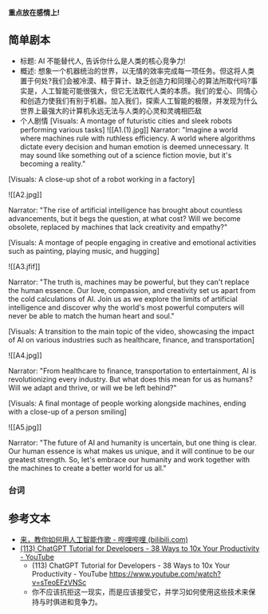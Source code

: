 **重点放在感情上!**

## 简单剧本

* 标题: AI 不能替代人, 告诉你什么是人类的核心竞争力!
* 概述: 想象一个机器统治的世界，以无情的效率完成每一项任务。但这将人类置于何处?我们会被冷漠、精于算计、缺乏创造力和同理心的算法所取代吗?事实是，人工智能可能很强大，但它无法取代人类的本质。我们的爱心、同情心和创造力使我们有别于机器。加入我们，探索人工智能的极限，并发现为什么世界上最强大的计算机永远无法与人类的心灵和灵魂相匹敌
* 个人剧情
[Visuals: A montage of futuristic cities and sleek robots performing various tasks]
![[A1.(1).jpg]]
Narrator: "Imagine a world where machines rule with ruthless efficiency. A world where algorithms dictate every decision and human emotion is deemed unnecessary. It may sound like something out of a science fiction movie, but it's becoming a reality."

[Visuals: A close-up shot of a robot working in a factory]

![[A2.jpg]]

Narrator: "The rise of artificial intelligence has brought about countless advancements, but it begs the question, at what cost? Will we become obsolete, replaced by machines that lack creativity and empathy?"

[Visuals: A montage of people engaging in creative and emotional activities such as painting, playing music, and hugging]

![[A3.jfif]]

Narrator: "The truth is, machines may be powerful, but they can't replace the human essence. Our love, compassion, and creativity set us apart from the cold calculations of AI. Join us as we explore the limits of artificial intelligence and discover why the world's most powerful computers will never be able to match the human heart and soul."

[Visuals: A transition to the main topic of the video, showcasing the impact of AI on various industries such as healthcare, finance, and transportation]

![[A4.jpg]]

Narrator: "From healthcare to finance, transportation to entertainment, AI is revolutionizing every industry. But what does this mean for us as humans? Will we adapt and thrive, or will we be left behind?"

[Visuals: A final montage of people working alongside machines, ending with a close-up of a person smiling]

![[A5.jpg]]

Narrator: "The future of AI and humanity is uncertain, but one thing is clear. Our human essence is what makes us unique, and it will continue to be our greatest strength. So, let's embrace our humanity and work together with the machines to create a better world for us all."

### 台词

## 参考文本

* [来，教你如何用人工智能作歌 - 哔哩哔哩 (bilibili.com)](https://www.bilibili.com/read/cv6182/)
* [(113) ChatGPT Tutorial for Developers - 38 Ways to 10x Your Productivity - YouTube](https://www.youtube.com/watch?v=sTeoEFzVNSc)
	* (113) ChatGPT Tutorial for Developers - 38 Ways to 10x Your Productivity - YouTube
<https://www.youtube.com/watch?v=sTeoEFzVNSc>
	* 你不应该抗拒这一现实，而是应该接受它，并学习如何使用这些技术来保持与时俱进和竞争力。

